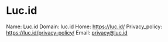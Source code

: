
# Luc.id

Name: Luc.id
Domain: luc.id
Home: https://luc.id/
Privacy_policy: https://luc.id/privacy-policy/
Email: privacy@luc.id
